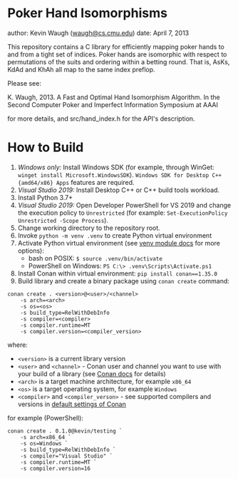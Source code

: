 Poker Hand Isomorphisms
=======================

author: Kevin Waugh (waugh@cs.cmu.edu)
date: April 7, 2013

This repository contains a C library for efficiently mapping poker hands to and
from a tight set of indices.  Poker hands are isomorphic with respect to
permutations of the suits and ordering within a betting round.  That is,
AsKs, KdAd and KhAh all map to the same index preflop.

Please see:

K. Waugh, 2013. A Fast and Optimal Hand Isomorphism Algorithm.  In the Second
Computer Poker and Imperfect Information Symposium at AAAI

for more details, and src/hand_index.h for the API's description.


How to Build
============

1. *Windows only:* Install Windows SDK (for example, through WinGet: `winget install Microsoft.WindowsSDK`). `Windows SDK for Desktop C++ {amd64/x86} Apps` features are required.
1. *Visual Studio 2019:* Install Desktop C++ or C++ build tools workload.
1. Install Python 3.7+
1. *Visual Studio 2019:* Open Developer PowerShell for VS 2019 and change the execution policy to `Unrestricted` (for example: `Set-ExecutionPolicy Unrestricted -Scope Process`).
1. Change working directory to the repository root.
1. Invoke `python -m venv .venv` to create Python virtual environment
1. Activate Python virtual environment (see [venv module docs](https://docs.python.org/3/library/venv.html) for more options):
	- bash on POSIX: `$ source .venv/bin/activate`
	- PowerShell on Windows: `PS C:\> .venv\Scripts\Activate.ps1`
1. Install Conan within virtual environment: `pip install conan==1.35.0`
1. Build library and create a binary package using `conan create` command:
```
conan create . <version>@<user>/<channel>
	-s arch=<arch>
	-s os=<os>
	-s build_type=RelWithDebInfo
	-s compiler=<compiler>
	-s compiler.runtime=MT
	-s compiler.version=<compiler_version>
```
where:
- `<version>` is a current library version
- `<user>` and `<channel>` - Conan user and channel you want to use with your build of a library (see [Conan docs](https://docs.conan.io/en/1.35/reference/conanfile/attributes.html#user-channel) for details)
- `<arch>` is a target machine architecture, for example `x86_64`
- `<os>` is a target operating system, for example `Windows`
- `<compiler>` and `<compiler_verson>` - see supported compilers and versions in [default settings of Conan](https://github.com/conan-io/conan/blob/1.35.0/conans/client/conf/__init__.py#L61)

for example (PowerShell):
```
conan create . 0.1.0@kevin/testing `
	-s arch=x86_64 `
	-s os=Windows `
	-s build_type=RelWithDebInfo `
	-s compiler="Visual Studio" `
	-s compiler.runtime=MT `
	-s compiler.version=16
```
